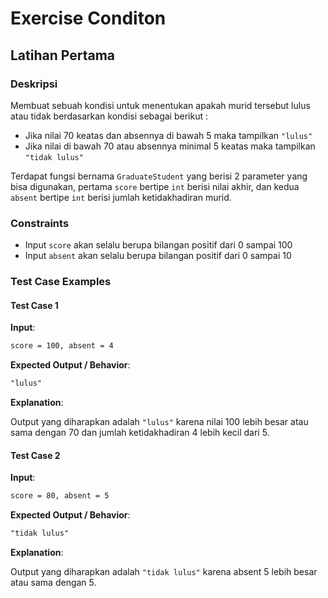 # Exercise Conditon

## Latihan Pertama

### Deskripsi

Membuat sebuah kondisi untuk menentukan apakah murid tersebut lulus atau tidak berdasarkan kondisi sebagai berikut :

- Jika nilai 70 keatas dan absennya di bawah 5 maka tampilkan `"lulus"`
- Jika nilai di bawah 70 atau absennya minimal 5 keatas maka tampilkan `"tidak lulus"`

Terdapat fungsi bernama `GraduateStudent` yang berisi 2 parameter yang bisa digunakan, pertama `score` bertipe `int` berisi nilai akhir, dan kedua `absent` bertipe `int` berisi jumlah ketidakhadiran murid.

### Constraints

- Input `score` akan selalu berupa bilangan positif dari 0 sampai 100
- Input `absent` akan selalu berupa bilangan positif dari 0 sampai 10

### Test Case Examples

#### Test Case 1

**Input**:

```txt
score = 100, absent = 4
```


**Expected Output / Behavior**:

```txt
"lulus"
```

**Explanation**:

Output yang diharapkan adalah `"lulus"` karena nilai 100 lebih besar atau sama dengan 70 dan jumlah ketidakhadiran 4 lebih kecil dari 5.

#### Test Case 2

**Input**:

```txt
score = 80, absent = 5
```

**Expected Output / Behavior**:

```txt
"tidak lulus"
```

**Explanation**:

Output yang diharapkan adalah `"tidak lulus"` karena absent 5 lebih besar atau sama dengan 5.
